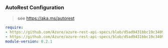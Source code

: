 ### AutoRest Configuration

> see https://aka.ms/autorest

``` yaml
require:
- https://github.com/Azure/azure-rest-api-specs/blob/d5ad9431bbc19c34090d97209eb497167db32879/specification/compute/resource-manager/readme.md
- https://github.com/Azure/azure-rest-api-specs/blob/d5ad9431bbc19c34090d97209eb497167db32879/specification/compute/resource-manager/readme.go.md
module-version: 0.2.1

```